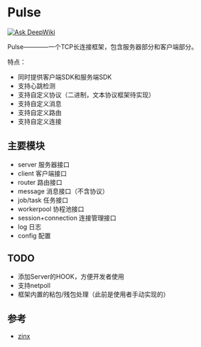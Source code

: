 # Pulse

[![Ask DeepWiki](https://deepwiki.com/badge.svg)](https://deepwiki.com/Meha555/pulse)

Pulse————一个TCP长连接框架，包含服务器部分和客户端部分。

特点：
- 同时提供客户端SDK和服务端SDK
- 支持心跳检测
- 支持自定义协议（二进制，文本协议框架待实现）
- 支持自定义消息
- 支持自定义路由
- 支持自定义连接

## 主要模块

- server 服务器接口
- client 客户端接口
- router 路由接口
- message 消息接口（不含协议）
- job/task 任务接口
- workerpool 协程池接口
- session+connection 连接管理接口
- log 日志
- config 配置

## TODO

- 添加Server的HOOK，方便开发者使用
- 支持netpoll
- 框架内置的粘包/残包处理（此前是使用者手动实现的）

## 参考

- [zinx](https://github.com/aceld/zinx)